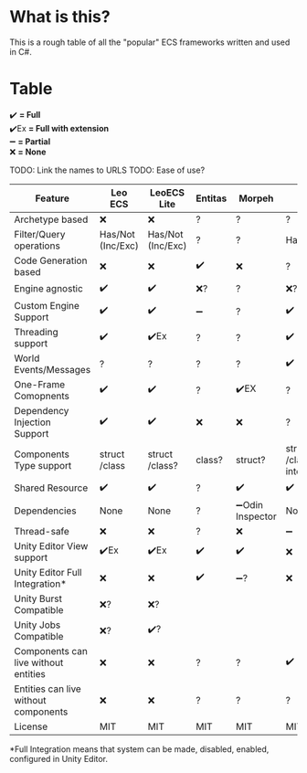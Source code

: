 # What is this?

This is a rough table of all the "popular" ECS frameworks written and used in C#.

# Table

:heavy_check_mark: **= Full**  
:heavy_check_mark:Ex **= Full with extension**  
:heavy_minus_sign: **= Partial**  
:x: **= None**

TODO: Link the names to URLS
TODO: Ease of use?

| Feature                               | Leo<br/>ECS           | LeoECS<br/>Lite       | Entitas            | Morpeh                           | Default<br/>ECS                 | Nano<br/>ECS       | Ego<br/>CS  | Svelto<br/>.ECS | actors<br/>.unity | chromealex<br/>/ecs | Feature                              |
|---------------------------------------|-----------------------|-----------------------|--------------------|----------------------------------|---------------------------------|--------------------|--------|------------|--------------|----------------|--------------------------------------|
| Archetype based                       | :x:                   | :x:                   | ?                  | ?                                | ?                               | ?                  | ?      | ?          | ?            | ?              | Archetype based                      |
| Filter/Query operations               | Has/Not<br/>(Inc/Exc) | Has/Not<br/>(Inc/Exc) | ?                  | ?                                | Has/Not,Or/Nor                  | ?                  | ?      | ?          | ?            | ?              | Filtery/Query operations             |
| Code Generation based                 | :x:                   | :x:                   | :heavy_check_mark: | :x:                              | ?                               | :heavy_check_mark: | ?      | ?          | ?            | ?              | Code Generation based                |
| Engine agnostic                       | :heavy_check_mark:    | :heavy_check_mark:    | :x:?               | ?                                | :x:?                            | ?                  | ?      | ?          | ?            | ?              | Engine agnostic                      |
| Custom Engine Support                 | :heavy_check_mark:    | :heavy_check_mark:    | :heavy_minus_sign: | ?                                | :heavy_check_mark:              | ?                  | ?      | ?          | ?            | ?              | Custom Engine Support                |
| Threading support                     | :heavy_check_mark:    | :heavy_check_mark:Ex  | ?                  | ?                                | :heavy_check_mark:              | ?                  | ?      | ?          | ?            | ?              | Threading support                    |
| World Events/Messages                 | ?                     | ?                     | ?                  | ?                                | :heavy_check_mark:              | ?                  | ?      | ?          | ?            | ?              | World Events/Messages                |
| One-Frame Comopnents                  | :heavy_check_mark:    | :heavy_check_mark:    | ?                  | :heavy_check_mark:EX             | ?                               |                    |        |            |              |                |                                      |
| Dependency Injection<br/>Support      | :heavy_check_mark:    | :heavy_check_mark:    | :x:                | :x:                              | ?                               | ?                  | ?      | ?          | ?            | ?              | Dependency Injection Support         |
| Components Type support               | struct<br/>/class     | struct<br/>/class?    | class?             | struct?                          | struct<br/>/class<br/>interface | ?                  | ?      | ?          | ?            | ?              | Components Type support              |
| Shared Resource                       | :heavy_check_mark:    | :heavy_check_mark:    | ?                  | :heavy_check_mark:               | :heavy_check_mark:              | ?                  | ?      | ?          | ?            | ?              | Shared Resource                      |
| Dependencies                          | None                  | None                  | ?                  | :heavy_minus_sign:Odin Inspector | None                            | ?                  | ?      | ?          | ?            | ?              | Dependencies                         |
| Thread-safe                           | :x:                   | :x:                   | ?                  | :x:                              | :heavy_minus_sign:              | ?                  | ?      | ?          | ?            | ?              | Thread-safe                          |
| Unity Editor View support             | :heavy_check_mark:Ex  | :heavy_check_mark:Ex  | :heavy_check_mark: | :heavy_check_mark:               | :x:                             | :heavy_check_mark: | ?      | ?          | ?            | ?              | Unity Editor View support            |
| Unity Editor Full Integration*        | :x:                   | :x:                   | :heavy_check_mark: | :heavy_minus_sign:?              | :x:                             | :heavy_check_mark: | ?      | ?          | ?            | ?              | Unity Editor Full Integration*       |
| Unity Burst Compatible                | :x:?                  | :x:?                  |                    |                                  |                                 |                    |        |            |              |                |                                      |
| Unity Jobs Compatible                 | :x:?                  | :heavy_check_mark:?   |                    |                                  |                                 |                    |        |            |              |                |                                      |
| Components can live without entities  | :x:                   | :x:                   | ?                  | ?                                | :heavy_check_mark:              | ?                  | ?      | ?          | ?            | ?              | Components can live without entities |
| Entities can live without components  | :x:                   | :x:                   | ?                  | ?                                | ?                               | ?                  | ?      | ?          | ?            | ?              | Entities can live without components |
| License                               | MIT                   | MIT                   | MIT                | MIT                              | MIT-0                           | MIT                | ?      | ?          | ?            | ?              | License                              |

*Full Integration means that system can be made, disabled, enabled, configured in Unity Editor.